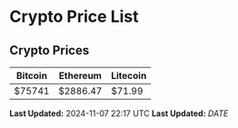 # Crypto Price List

## Crypto Prices
| Bitcoin | Ethereum | Litecoin |
| ------- | -------- | -------- |
| $75741 | $2886.47 | $71.99 |
**Last Updated:** 2024-11-07 22:17 UTC
**Last Updated:** $DATE$
